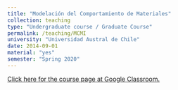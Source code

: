 ```yaml
---
title: "Modelación del Comportamiento de Materiales"
collection: teaching
type: "Undergraduate course / Graduate Course"
permalink: /teaching/MCMI
university: "Universidad Austral de Chile"
date: 2014-09-01
material: "yes"
semester: "Spring 2020"
---
```



<a href="https://classroom.google.com/c/NTg5MTAxMTE5OTAy?hl=es_419&cjc=ybiokan" class="uline">Click here for the course page at Google Classroom. </a>

<!---Google Classroom
-->
